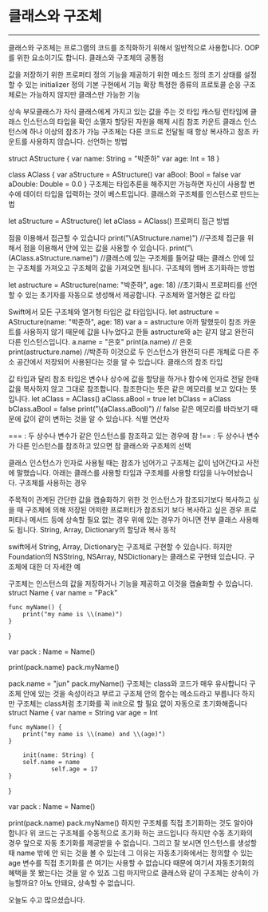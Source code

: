 # 클래스와 구조체
---
클래스와 구조체는 프로그램의 코드를 조직화하기 위해서 일반적으로 사용합니다. OOP를 위한 요소이기도 합니다.
클래스와 구조체의 공통점

값을 저장하기 위한 프로퍼티 정의
기능을 제공하기 위한 메소드 정의
초기 상태를 설정할 수 있는 initializer 정의
기본 구현에서 기능 확장
특정한 종류의 프로토콜 순응
구조체로는 가능하지 않지만 클래스만 가능한 기능

상속
부모클래스가 자식 클래스에게 가지고 있는 값을 주는 것
타입 캐스팅
런타임에 클래스 인스턴스의 타입을 확인
소멸자
할당된 자원을 해제 시킴
참조 카운트
클래스 인스턴스에 하나 이상의 참조가 가능
구조체는 다른 코드로 전달될 때 항상 복사하고 참조 카운트를 사용하지 않습니다.
선언하는 방법

struct AStructure {
    var name: String = "박준하"
    var age: Int = 18
}

class AClass {
    var aStructure = AStructure()
    var aBool: Bool = false
    var aDouble: Double = 0.0
}
구조체는 타입추론을 해주지만 가능하면 자신이 사용할 변수에 데이터 타입을 입력하는 것이 베스트입니다.
클래스와 구조체를 인스턴스로 만드는 법

let aStructure = AStructure()
let aClass = AClass()
프로퍼티 접근 방법

점을 이용해서 접근할 수 있습니다
print("\\(AStructure.name)")
//구조체 접근을 위해서 점을 이용해서 안에 있는 값을 사용할 수 있습니다.
print("\\(AClass.aStructure.name)")
//클래스에 있는 구조체를 들어갈 때는 클래스 안에 있는 구조체를 가져오고 구조체의 값을 가져오면 됩니다.
구조체의 멤버 초기화하는 방법

let astructure = AStructure(name: "박준하", age: 18)
//초기화시 프로퍼티를 선언할 수 있는 초기자를 자동으로 생성해서 제공합니다.
구조체와 열거형은 값 타입

Swift에서 모든 구조체와 열거형 타입은 값 타입입니다.
let astructure = AStructure(name: "박준하", age: 18)
var a = astructure
아까 말했듯이 참조 카운트를 사용하지 않기 때문에 값을 나누었다고 한들 astructure와 a는 같지 않고 완전히 다른 인스턴스입니다.
a.name = "은호"
print(a.name) // 은호
print(astructure.name) //박준하
이것으로 두 인스턴스가 완전히 다른 개체로 다른 주소 공간에서 저장되어 사용된다는 것을 알 수 있습니다.
클래스의 참조 타입

값 타입과 달리 참조 타입은 변수나 상수에 값을 할당을 하거나 함수에 인자로 전달 한때 값을 복사하지 않고 그대로 참조합니다. 참조한다는 뜻은 같은 메모리를 보고 있다는 뜻입니다.
let aClass = AClass()
aClass.aBool = true
let bClass = aClass
bClass.aBool = false
print("\\(aClass.aBool)") // false
같은 메모리를 바라보기 때문에 값이 같이 변하는 것을 알 수 있습니다.
식별 연산자

=== : 두 상수나 변수가 같은 인스턴스를 참조하고 있는 경우에 참
!== : 두 상수나 변수가 다른 인스턴스를 참조하고 있으면 참
클래스와 구조체의 선택

클래스 인스턴스가 인자로 사용될 때는 참조가 넘어가고 구조체는 값이 넘어간다고 사전에 말했습니다. 아래는 클래스를 사용할 타임과 구조체를 사용할 타임을 나누어놨습니다.
구조체를 사용하는 경우

주목적이 관계된 간단한 값을 캡슐화하기 위한 것
인스턴스가 참조되기보다 복사하고 싶을 때
구조체에 의해 저장된 어떠한 프로퍼티가 참조되기 보다 복사하고 싶은 경우
프로퍼티나 메서드 등에 상속할 필요 없는 경우
위에 있는 경우가 아니면 전부 클래스 사용해도 됩니다.
String, Array, Dictionary의 할당과 복사 동작

swift에서 String, Array, Dictionary는 구조체로 구현할 수 있습니다. 하지만 Foundation의 NSString, NSArray, NSDictionary는 클래스로 구현돼 있습니다.
구조체에 대한 더 자세한 예

구조체는 인스턴스의 값을 저장하거나 기능을 제공하고 이것을 캡슐화할 수 있습니다.
struct Name {
    var name = "Pack"
    
    func myName() {
        print("my name is \\(name)")
    }
}

var pack : Name = Name()

print(pack.name)
pack.myName()

pack.name = "jun"
pack.myName()
구조체는 class와 코드가 매우 유사합니다 구조체 안에 있는 것을 속성이라고 부르고 구조체 안의 함수는 메소드라고 부릅니다
하지만 구조체는 class처럼 초기화를 꼭 init으로 할 필요 없이 자동으로 초기화해줍니다
struct Name {
    var name = String
        var age = Int
    
    func myName() {
        print("my name is \\(name) and \\(age)")
    }

        init(name: String) {
        self.name = name
                self.age = 17
    }
}

var pack : Name = Name()

print(pack.name)
pack.myName()
하지만 구조체를 직접 초기화하는 것도 알아야 합니다 위 코드는 구조체를 수동적으로 초기화 하는 코드입니다 하지만 수동 초기화의 경우 앞으로 자동 초기화를 제공받을 수 없습니다.
그리고 잘 보시면 인스턴스를 생성할 때 name 밖에 안 되는 것을 볼 수 있는데 그 이유는 자동초기화에서는 정의할 수 있는 age 변수를 직접 초기화를 쓴 여기는 사용할 수 없습니다 때문에 여기서 자동초기화의 혜택을 못 봤는다는 것을 알 수 있죠
그럼 마지막으로 클래스와 같이 구조체는 상속이 가능할까요? 아뇨 안돼요, 상속할 수 없습니다.

오늘도 수고 많으셨습니다.
